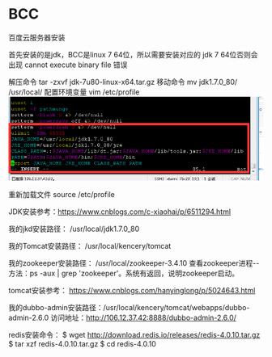 # BCC
百度云服务器安装

首先安装的是jdk，BCC是linux 7 64位，所以需要安装对应的 jdk 7 64位否则会出现 cannot execute binary file 错误

解压命令 tar -zxvf jdk-7u80-linux-x64.tar.gz
移动命令 mv jdk1.7.0_80/ /usr/local/
配置环境变量 vim /etc/profile
![Image text](https://github.com/lixing20080830/BCC/raw/master/images-folder/environment.png)

  
重新加载文件 source /etc/profile
  
JDK安装参考：https://www.cnblogs.com/c-xiaohai/p/6511294.html

我的jkd安装路径：
/usr/local/jdk1.7.0_80

我的Tomcat安装路径：
/usr/local/kencery/tomcat

我的zookeeper安装路径：
/usr/local/zookeeper-3.4.10
查看zookeeper进程--方法：ps -aux | grep 'zookeeper'。系统有返回，说明zookeeper启动。

tomcat安装参考：
https://www.cnblogs.com/hanyinglong/p/5024643.html

我的dubbo-admin安装路径：/usr/local/kencery/tomcat/webapps/dubbo-admin-2.6.0
访问地址：http://106.12.37.42:8888/dubbo-admin-2.6.0/

redis安装命令：
$ wget http://download.redis.io/releases/redis-4.0.10.tar.gz
$ tar xzf redis-4.0.10.tar.gz
$ cd redis-4.0.10



